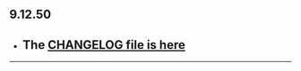 ## 9.12.50

- ## The [CHANGELOG file is here](https://flutter-sound.canardoux.xyz/changelog.html)

-----------------------------------------------------------------------------------------------------------------------------------
